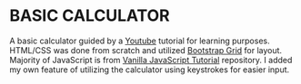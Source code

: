 # BASIC CALCULATOR

A basic calculator guided by a [Youtube](https://www.youtube.com/watch?v=j59qQ7YWLxw&ab_channel=WebDevSimplified) tutorial for learning purposes. HTML/CSS was done from scratch and utilized [Bootstrap Grid](https://github.com/twbs/bootstrap/blob/main/dist/css/bootstrap-grid.css) for layout. Majority of JavaScript is from [Vanilla JavaScript Tutorial](https://github.com/WebDevSimplified/Vanilla-JavaScript-Calculator) repository. I added my own feature of utilizing the calculator using keystrokes for easier input.
